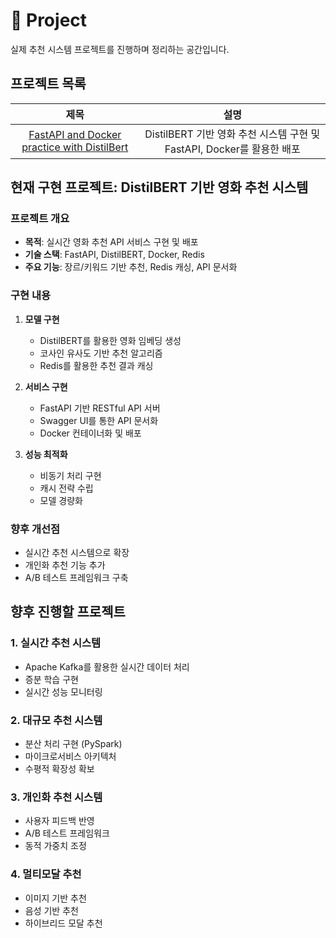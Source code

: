 # 📘 Project

실제 추천 시스템 프로젝트를 진행하며 정리하는 공간입니다.

## 프로젝트 목록

| 제목 | 설명 |
|:---:|:---:|
| [FastAPI and Docker practice with DistilBert](./FastAPI%20and%20Docker%20practice) | DistilBERT 기반 영화 추천 시스템 구현 및 FastAPI, Docker를 활용한 배포 |

## 현재 구현 프로젝트: DistilBERT 기반 영화 추천 시스템

### 프로젝트 개요
- **목적**: 실시간 영화 추천 API 서비스 구현 및 배포
- **기술 스택**: FastAPI, DistilBERT, Docker, Redis
- **주요 기능**: 장르/키워드 기반 추천, Redis 캐싱, API 문서화

### 구현 내용
1. **모델 구현**
   - DistilBERT를 활용한 영화 임베딩 생성
   - 코사인 유사도 기반 추천 알고리즘
   - Redis를 활용한 추천 결과 캐싱

2. **서비스 구현**
   - FastAPI 기반 RESTful API 서버
   - Swagger UI를 통한 API 문서화
   - Docker 컨테이너화 및 배포

3. **성능 최적화**
   - 비동기 처리 구현
   - 캐시 전략 수립
   - 모델 경량화

### 향후 개선점
- 실시간 추천 시스템으로 확장
- 개인화 추천 기능 추가
- A/B 테스트 프레임워크 구축

## 향후 진행할 프로젝트

### 1. 실시간 추천 시스템
- Apache Kafka를 활용한 실시간 데이터 처리
- 증분 학습 구현
- 실시간 성능 모니터링

### 2. 대규모 추천 시스템
- 분산 처리 구현 (PySpark)
- 마이크로서비스 아키텍처
- 수평적 확장성 확보

### 3. 개인화 추천 시스템
- 사용자 피드백 반영
- A/B 테스트 프레임워크
- 동적 가중치 조정

### 4. 멀티모달 추천
- 이미지 기반 추천
- 음성 기반 추천
- 하이브리드 모달 추천
